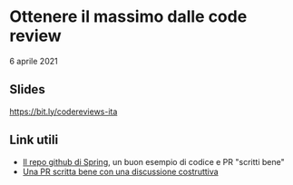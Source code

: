 # Ottenere il massimo dalle code review

6 aprile 2021

## Slides
https://bit.ly/codereviews-ita

## Link utili
* [Il repo github di Spring](https://github.com/spring-projects/spring-framework), un buon esempio di codice e PR "scritti bene"
* [Una PR scritta bene con una discussione costruttiva](https://github.com/apache/couchdb/pull/1769)
